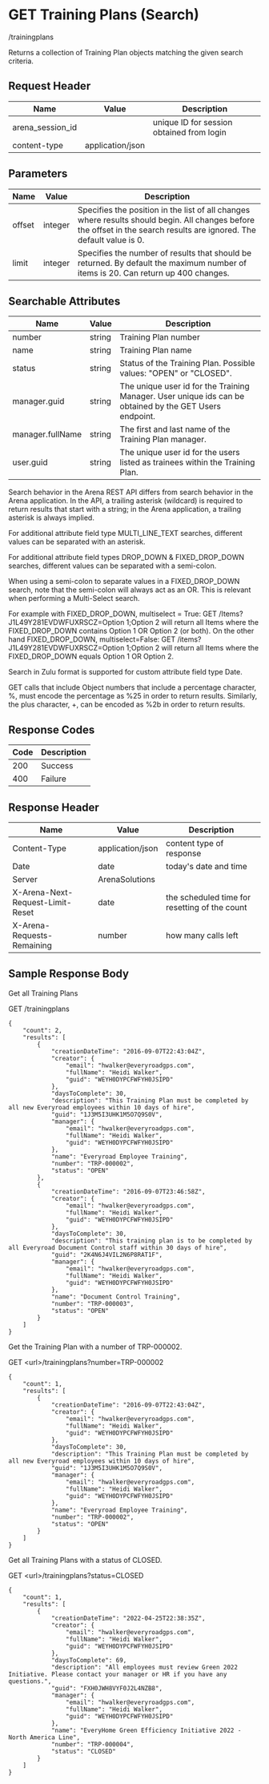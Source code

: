 # GET Training Plans (Search)


/trainingplans

Returns a collection of  Training Plan objects matching the given search criteria.

## Request Header

| Name<br> | Value<br> | Description<br> |
|  --- |  --- |  --- | 
| arena_session_id<br> |   | unique ID for session obtained from login<br> |
| content\-type<br> | application/json<br> |   |

## Parameters

| Name<br> | Value<br> | Description<br> |
|  --- |  --- |  --- | 
| offset<br> | integer<br> | Specifies the position in the list of all changes where results should begin. All changes before the offset in the search results are ignored. The default value is 0.<br> |
| limit<br> | integer<br> | Specifies the number of results that should be returned. By default the maximum number of items is 20. Can return up 400 changes.<br> |

## Searchable Attributes

| Name<br> | Value<br> | Description<br> |
|  --- |  --- |  --- | 
| number<br> | string<br> | Training Plan number<br> |
| name<br> | string<br> | Training Plan name<br> |
| status<br> | string<br> | Status of the Training Plan. Possible values: "OPEN" or "CLOSED".<br> |
| manager.guid<br> | string<br> | The unique user id for the Training Manager. User unique ids can be obtained by the GET Users endpoint.<br> |
| manager.fullName<br> | string<br> | The first and last name of the Training Plan manager.<br> |
| user.guid<br> | string<br> | The unique user id for the users listed as trainees within the Training Plan.<br> |

Search behavior in the Arena REST API differs from search behavior in the Arena application. In the API, a trailing asterisk \(wildcard\) is required to return results that start with a string; in the Arena application, a trailing asterisk is always implied.

For additional attribute field type MULTI_LINE_TEXT searches, different values can be  separated with an asterisk.

For additional attribute field types DROP_DOWN & FIXED_DROP_DOWN searches, different values can be separated with a semi\-colon.

When using a semi\-colon to separate values in a FIXED_DROP_DOWN search, note that the semi\-colon will always act as an OR. This is relevant when performing a Multi\-Select search.

For example with FIXED_DROP_DOWN, multiselect = True: GET /Items?J1L49Y281EVDWFUXRSCZ=Option 1;Option 2 will return all Items where the FIXED_DROP_DOWN contains Option 1 OR Option 2 \(or both\). On the other hand FIXED_DROP_DOWN, multiselect=False: GET /items?J1L49Y281EVDWFUXRSCZ=Option 1;Option 2 will return all Items where the FIXED_DROP_DOWN equals Option 1 OR Option 2.

Search in Zulu format is supported for custom attribute field type Date.

GET calls that include Object numbers that include a percentage character, %, must encode the percentage as %25 in order to return results. Similarly, the plus character, \+, can be encoded as %2b in order to return results.

## Response Codes

| Code<br> | Description<br> |
|  --- |  --- | 
| 200<br> | Success<br> |
| 400<br> | Failure<br> |

## Response Header

| Name<br> | Value<br> | Description<br> |
|  --- |  --- |  --- | 
| Content\-Type<br> | application/json<br> | content type of response<br> |
| Date<br> | date<br> | today's date and time<br> |
| Server<br> | ArenaSolutions<br> |   |
| X\-Arena\-Next\-Request\-Limit\-Reset<br> | date<br> | the scheduled time for resetting of the count<br> |
| X\-Arena\-Requests\-Remaining<br> | number<br> | how many calls left<br> |

## Sample Response Body
Get all Training Plans



GET /trainingplans

```
{
    "count": 2,
    "results": [
        {
            "creationDateTime": "2016-09-07T22:43:04Z",
            "creator": {
                "email": "hwalker@everyroadgps.com",
                "fullName": "Heidi Walker",
                "guid": "WEYH0DYPCFWFYH0JSIPD"
            },
            "daysToComplete": 30,
            "description": "This Training Plan must be completed by all new Everyroad employees within 10 days of hire",
            "guid": "1J3M5I3UHK1M5O7Q9S0V",
            "manager": {
                "email": "hwalker@everyroadgps.com",
                "fullName": "Heidi Walker",
                "guid": "WEYH0DYPCFWFYH0JSIPD"
            },
            "name": "Everyroad Employee Training",
            "number": "TRP-000002",
            "status": "OPEN"
        },
        {
            "creationDateTime": "2016-09-07T23:46:58Z",
            "creator": {
                "email": "hwalker@everyroadgps.com",
                "fullName": "Heidi Walker",
                "guid": "WEYH0DYPCFWFYH0JSIPD"
            },
            "daysToComplete": 30,
            "description": "This training plan is to be completed by all Everyroad Document Control staff within 30 days of hire",
            "guid": "2K4N6J4VIL2N6P8RAT1F",
            "manager": {
                "email": "hwalker@everyroadgps.com",
                "fullName": "Heidi Walker",
                "guid": "WEYH0DYPCFWFYH0JSIPD"
            },
            "name": "Document Control Training",
            "number": "TRP-000003",
            "status": "OPEN"
        }
    ]
}
```
Get the Training Plan with a number of TRP\-000002.



GET &lt;url&gt;/trainingplans?number=TRP\-000002

```
{
    "count": 1,
    "results": [
        {
            "creationDateTime": "2016-09-07T22:43:04Z",
            "creator": {
                "email": "hwalker@everyroadgps.com",
                "fullName": "Heidi Walker",
                "guid": "WEYH0DYPCFWFYH0JSIPD"
            },
            "daysToComplete": 30,
            "description": "This Training Plan must be completed by all new Everyroad employees within 10 days of hire",
            "guid": "1J3M5I3UHK1M5O7Q9S0V",
            "manager": {
                "email": "hwalker@everyroadgps.com",
                "fullName": "Heidi Walker",
                "guid": "WEYH0DYPCFWFYH0JSIPD"
            },
            "name": "Everyroad Employee Training",
            "number": "TRP-000002",
            "status": "OPEN"
        }
    ]
}
```
Get all Training Plans with a status of CLOSED.



GET &lt;url&gt;/trainingplans?status=CLOSED

```
{
    "count": 1,
    "results": [
        {
            "creationDateTime": "2022-04-25T22:38:35Z",
            "creator": {
                "email": "hwalker@everyroadgps.com",
                "fullName": "Heidi Walker",
                "guid": "WEYH0DYPCFWFYH0JSIPD"
            },
            "daysToComplete": 69,
            "description": "All employees must review Green 2022 Initiative. Please contact your manager or HR if you have any questions.",
            "guid": "FXH0JWH8VYF0J2L4NZB8",
            "manager": {
                "email": "hwalker@everyroadgps.com",
                "fullName": "Heidi Walker",
                "guid": "WEYH0DYPCFWFYH0JSIPD"
            },
            "name": "EveryHome Green Efficiency Initiative 2022 - North America Line",
            "number": "TRP-000004",
            "status": "CLOSED"
        }
    ]
}
```
